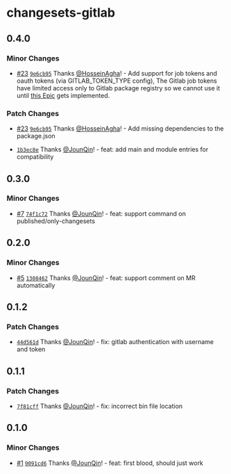 # changesets-gitlab

## 0.4.0

### Minor Changes

- [#23](https://github.com/rx-ts/changesets-gitlab/pull/23) [`9e6cb95`](https://github.com/rx-ts/changesets-gitlab/commit/9e6cb95f22532eb18df7f95747140ffef5e4c80a) Thanks [@HosseinAgha](https://github.com/HosseinAgha)! - Add support for job tokens and oauth tokens (via GITLAB_TOKEN_TYPE config), The Gitlab job tokens have limited access only to Gitlab package registry so we cannot use it until [this Epic](https://gitlab.com/groups/gitlab-org/-/epics/3559) gets implemented.

### Patch Changes

- [#23](https://github.com/rx-ts/changesets-gitlab/pull/23) [`9e6cb95`](https://github.com/rx-ts/changesets-gitlab/commit/9e6cb95f22532eb18df7f95747140ffef5e4c80a) Thanks [@HosseinAgha](https://github.com/HosseinAgha)! - Add missing dependencies to the package.json

- [`1b3ec8e`](https://github.com/rx-ts/changesets-gitlab/commit/1b3ec8eafaa9fb58ac444e1c873d2cb832f24e76) Thanks [@JounQin](https://github.com/JounQin)! - feat: add main and module entries for compatibility

## 0.3.0

### Minor Changes

- [#7](https://github.com/rx-ts/changesets-gitlab/pull/7) [`74f1c72`](https://github.com/rx-ts/changesets-gitlab/commit/74f1c72a2a7aa7861de7d85503a005bf22557e09) Thanks [@JounQin](https://github.com/JounQin)! - feat: support command on published/only-changesets

## 0.2.0

### Minor Changes

- [#5](https://github.com/rx-ts/changesets-gitlab/pull/5) [`1308462`](https://github.com/rx-ts/changesets-gitlab/commit/130846299026cd685e1e0f0fdbbadb7dca5572cb) Thanks [@JounQin](https://github.com/JounQin)! - feat: support comment on MR automatically

## 0.1.2

### Patch Changes

- [`44d561d`](https://github.com/rx-ts/changesets-gitlab/commit/44d561d48efbeaca14c1625da9c2db94badfe9d9) Thanks [@JounQin](https://github.com/JounQin)! - fix: gitlab authentication with username and token

## 0.1.1

### Patch Changes

- [`7f81cff`](https://github.com/rx-ts/changesets-gitlab/commit/7f81cff568243d4314d5869a77d812d77d1cb5ae) Thanks [@JounQin](https://github.com/JounQin)! - fix: incorrect bin file location

## 0.1.0

### Minor Changes

- [#1](https://github.com/rx-ts/changesets-gitlab/pull/1) [`9091cd6`](https://github.com/rx-ts/changesets-gitlab/commit/9091cd635f155055d521ba4bd083e047464e4e88) Thanks [@JounQin](https://github.com/JounQin)! - feat: first blood, should just work
